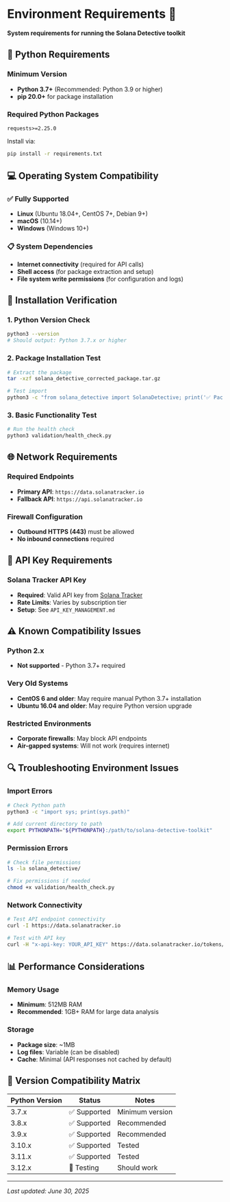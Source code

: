 # Environment Requirements 🔧

**System requirements for running the Solana Detective toolkit**

## 🐍 Python Requirements

### **Minimum Version**
- **Python 3.7+** (Recommended: Python 3.9 or higher)
- **pip 20.0+** for package installation

### **Required Python Packages**
```
requests>=2.25.0
```

Install via:
```bash
pip install -r requirements.txt
```

## 💻 Operating System Compatibility

### **✅ Fully Supported**
- **Linux** (Ubuntu 18.04+, CentOS 7+, Debian 9+)
- **macOS** (10.14+)
- **Windows** (Windows 10+)

### **📋 System Dependencies**
- **Internet connectivity** (required for API calls)
- **Shell access** (for package extraction and setup)
- **File system write permissions** (for configuration and logs)

## 🔧 Installation Verification

### **1. Python Version Check**
```bash
python3 --version
# Should output: Python 3.7.x or higher
```

### **2. Package Installation Test**
```bash
# Extract the package
tar -xzf solana_detective_corrected_package.tar.gz

# Test import
python3 -c "from solana_detective import SolanaDetective; print('✅ Package imported successfully')"
```

### **3. Basic Functionality Test**
```bash
# Run the health check
python3 validation/health_check.py
```

## 🌐 Network Requirements

### **Required Endpoints**
- **Primary API**: `https://data.solanatracker.io`
- **Fallback API**: `https://api.solanatracker.io`

### **Firewall Configuration**
- **Outbound HTTPS (443)** must be allowed
- **No inbound connections** required

## 🔑 API Key Requirements

### **Solana Tracker API Key**
- **Required**: Valid API key from [Solana Tracker](https://solanatracker.io/)
- **Rate Limits**: Varies by subscription tier
- **Setup**: See `API_KEY_MANAGEMENT.md`

## ⚠️ Known Compatibility Issues

### **Python 2.x**
- **Not supported** - Python 3.7+ required

### **Very Old Systems**
- **CentOS 6 and older**: May require manual Python 3.7+ installation
- **Ubuntu 16.04 and older**: May require Python version upgrade

### **Restricted Environments**
- **Corporate firewalls**: May block API endpoints
- **Air-gapped systems**: Will not work (requires internet)

## 🔍 Troubleshooting Environment Issues

### **Import Errors**
```bash
# Check Python path
python3 -c "import sys; print(sys.path)"

# Add current directory to path
export PYTHONPATH="${PYTHONPATH}:/path/to/solana-detective-toolkit"
```

### **Permission Errors**
```bash
# Check file permissions
ls -la solana_detective/

# Fix permissions if needed
chmod +x validation/health_check.py
```

### **Network Connectivity**
```bash
# Test API endpoint connectivity
curl -I https://data.solanatracker.io

# Test with API key
curl -H "x-api-key: YOUR_API_KEY" https://data.solanatracker.io/tokens/trending
```

## 📊 Performance Considerations

### **Memory Usage**
- **Minimum**: 512MB RAM
- **Recommended**: 1GB+ RAM for large data analysis

### **Storage**
- **Package size**: ~1MB
- **Log files**: Variable (can be disabled)
- **Cache**: Minimal (API responses not cached by default)

## 🔄 Version Compatibility Matrix

| Python Version | Status | Notes |
|---------------|--------|-------|
| 3.7.x | ✅ Supported | Minimum version |
| 3.8.x | ✅ Supported | Recommended |
| 3.9.x | ✅ Supported | Recommended |
| 3.10.x | ✅ Supported | Tested |
| 3.11.x | ✅ Supported | Tested |
| 3.12.x | 🧪 Testing | Should work |

---

*Last updated: June 30, 2025*

